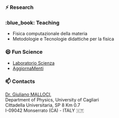 ### ⚡ Research

<!--
- PE3\_4 Electronic properties of materials, surfaces, interfaces, nanostructures
- PE4\_11 Physical chemistry of biological systems
- PE6\_12 Scientific computing, simulation and modelling tools
-->

### :blue\_book: Teaching

- Fisica computazionale della materia
- Metodologie e Tecnologie didattiche per la fisica

### 😄 Fun Science

- [Laboratorio Scienza](http://www.laboratorioscienza.it/)
- [AggiornaMenti](https://agenda.infn.it/event/19335/)

### 📫 Contacts

[Dr. Giuliano MALLOCI](https://www.unica.it/unica/page/it/giuliano_malloci),   
Department of Physics, University of Cagliari    
Cittadella Universitaria, SP 8 Km 0.7  
I-09042 Monserrato (CA) - ITALY :it:

<!--
**gmalloci/gmalloci** is a ✨ _special_ ✨ repository 
- [Foucault's Pendulum](http://nginx.dsf.unica.it/foucault/)
-->
